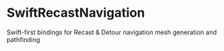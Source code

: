 # SwiftRecastNavigation
Swift-first bindings for Recast & Detour navigation mesh generation and pathfinding
